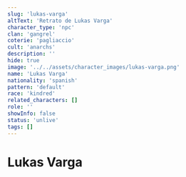 ```yaml
---
slug: 'lukas-varga'
altText: 'Retrato de Lukas Varga'
character_type: 'npc'
clan: 'gangrel'
coterie: 'pagliaccio'
cult: 'anarchs'
description: ''
hide: true
image: '../../assets/character_images/lukas-varga.png'
name: 'Lukas Varga'
nationality: 'spanish'
pattern: 'default'
race: 'kindred'
related_characters: []
role: ''
showInfo: false
status: 'unlive'
tags: []
---
```


# Lukas Varga
